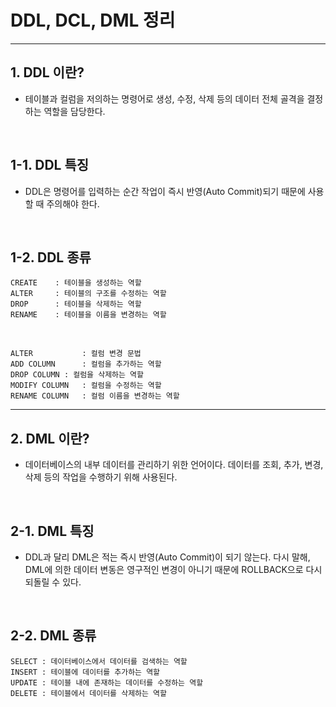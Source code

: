 # DDL, DCL, DML 정리

<hr>

## 1. DDL 이란?<br> 
* 테이블과 컬럼을 저의하는 명령어로 생성, 수정, 삭제 등의 데이터 전체 골격을 결정하는 역할을 담당한다.<br>


<br>

## 1-1. DDL 특징<br>
* DDL은 명령어를 입력하는 순간 작업이 즉시 반영(Auto Commit)되기 때문에 사용할 때 주의해야 한다.<br>
<br>

## 1-2. DDL 종류<br>

    CREATE    : 테이블을 생성하는 역할
    ALTER     : 테이블의 구조를 수정하는 역할
    DROP      : 테이블을 삭제하는 역할
    RENAME    : 테이블을 이름을 변경하는 역할

<br>

    ALTER           : 컬럼 변경 문법
    ADD COLUMN      : 컬럼을 추가하는 역할
    DROP COLUMN	: 컬럼을 삭제하는 역할
    MODIFY COLUMN	: 컬럼을 수정하는 역할
    RENAME COLUMN	: 컬럼 이름을 변경하는 역할

<hr>

## 2. DML 이란?<br>
* 데이터베이스의 내부 데이터를 관리하기 위한 언어이다. 데이터를 조회, 추가, 변경, 삭제 등의 작업을 수행하기 위해 사용된다.<br>
<br>

## 2-1. DML 특징<br>
* DDL과 달리 DML은 적는 즉시 반영(Auto Commit)이 되기 않는다. 다시 말해, DML에 의한 데이터 변동은 영구적인 변경이 아니기 때문에 ROLLBACK으로 다시 되돌릴 수 있다.<br>
<br>

## 2-2. DML 종류<br>

    SELECT : 데이터베이스에서 데이터를 검색하는 역할
    INSERT : 테이블에 데이터를 추가하는 역할
    UPDATE : 테이블 내에 존재하는 데이터를 수정하는 역할
    DELETE : 테이블에서 데이터를 삭제하는 역할
